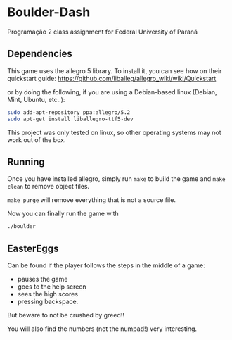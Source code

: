 # Boulder-Dash

Programação 2 class assignment for Federal University of Paraná

## Dependencies
This game uses the allegro 5 library. To install it, you can see how on their quickstart guide:
https://github.com/liballeg/allegro_wiki/wiki/Quickstart

or by doing the following, if you are using a Debian-based linux (Debian, Mint, Ubuntu, etc..):
```bash
sudo add-apt-repository ppa:allegro/5.2
sudo apt-get install liballegro-ttf5-dev
```

This project was only tested on linux, so other operating systems may not work out of the box.

## Running
Once you have installed allegro, simply run `make` to build the game and `make clean` to remove object files.

`make purge` will remove everything that is not a source file.

Now you can finally run the game with 
```bash
./boulder
```

## EasterEggs
Can be found if the player follows the steps in the middle of a game:
- pauses the game
- goes to the help screen
- sees the high scores 
- pressing backspace.

But beware to not be crushed by greed!!

You will also find the numbers (not the numpad!) very interesting.
